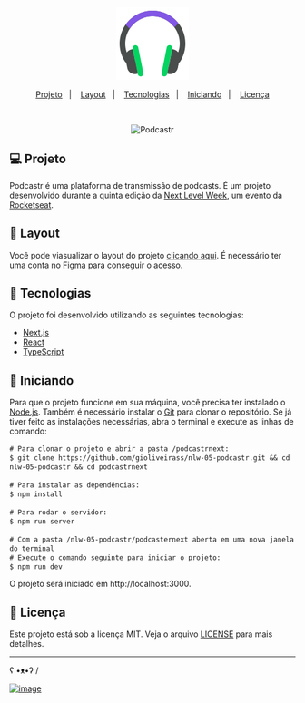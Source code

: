 <p align="center">
    <img src=".github/icon.svg" alt="Icone" />
</p>

<p align="center">
  <a href="#projeto">Projeto</a>&nbsp;&nbsp;&nbsp;|&nbsp;&nbsp;&nbsp;</a>
  <a href="#layout">Layout</a>&nbsp;&nbsp;&nbsp;|&nbsp;&nbsp;&nbsp;</a>
  <a href="#tecnologias">Tecnologias</a>&nbsp;&nbsp;&nbsp;|&nbsp;&nbsp;&nbsp;</a>
  <a href="#iniciando">Iniciando</a>&nbsp;&nbsp;&nbsp;|&nbsp;&nbsp;&nbsp;</a>
  <a href="#licença">Licença</a>
</p>

<br>

<p align="center">
    <img src=".github/podcastr.svg" alt="Podcastr">
</p>

## <a id="projeto"> 💻 Projeto </a>

Podcastr é uma plataforma de transmissão de podcasts. É um projeto desenvolvido durante a quinta edição da [Next Level Week](https://nextlevelweek.com), um evento da [Rocketseat](https://rocketseat.com.br/).

## <a id="layout"> 🔖 Layout </a>

Você pode viasualizar o layout do projeto [clicando aqui](https://www.figma.com/file/KJLd9C6HBG7miOvnrbU3Pf/Podcastr-(Copy)?node-id=160%3A2761). É necessário ter uma conta no [Figma](https://www.figma.com/) para conseguir o acesso.

## <a id="tecnologias"> 🧪 Tecnologias </a>

O projeto foi desenvolvido utilizando as seguintes tecnologias:
- [Next.js](https://nextjs.org/)
- [React](https://reactjs.org/)
- [TypeScript](https://www.typescriptlang.org/)

## <a id="iniciando"> 🚀 Iniciando </a>

Para que o projeto funcione em sua máquina, você precisa ter instalado o [Node.js](https://nodejs.org/en/). Também é necessário instalar o [Git](https://git-scm.com/) para clonar o repositório. Se já tiver feito as instalações necessárias, abra o terminal e execute as linhas de comando:

```
# Para clonar o projeto e abrir a pasta /podcastrnext:
$ git clone https://github.com/gioliveirass/nlw-05-podcastr.git && cd nlw-05-podcastr && cd podcastrnext

# Para instalar as dependências:
$ npm install 

# Para rodar o servidor:
$ npm run server

# Com a pasta /nlw-05-podcastr/podcasternext aberta em uma nova janela do terminal
# Execute o comando seguinte para iniciar o projeto:
$ npm run dev
```

O projeto será iniciado em http://localhost:3000.

## <a id="licença"> 📝 Licença </a>

Este projeto está sob a licença MIT. Veja o arquivo [LICENSE](https://github.com/gioliveirass/nlw-05-podcastr/blob/main/.github/LICENSE) para mais detalhes.

<hr>

ʕ •ᴥ•ʔ /

[![image](https://img.shields.io/badge/👽%20Feito%20por%20Giovana%20Silva-Veja%20meu%20LinkedIn!-239120?style=flat-square)](https://www.linkedin.com/in/gioliveirass/)